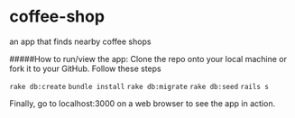 coffee-shop
===========

an app that finds nearby coffee shops

#####How to run/view the app:
Clone the repo onto your local machine or fork it to your GitHub.
Follow these steps

`rake db:create`
`bundle install`
`rake db:migrate`
`rake db:seed`
`rails s`

Finally, go to localhost:3000 on a web browser to see the app in action.
